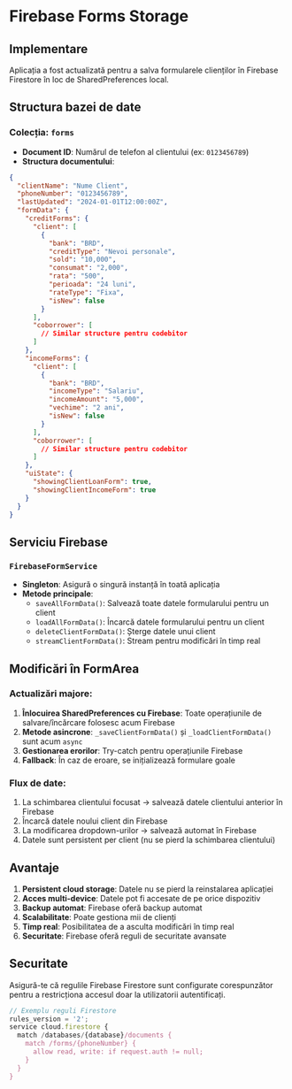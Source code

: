 # Firebase Forms Storage

## Implementare

Aplicația a fost actualizată pentru a salva formularele clienților în Firebase Firestore în loc de SharedPreferences local.

## Structura bazei de date

### Colecția: `forms`
- **Document ID**: Numărul de telefon al clientului (ex: `0123456789`)
- **Structura documentului**:

```json
{
  "clientName": "Nume Client",
  "phoneNumber": "0123456789",
  "lastUpdated": "2024-01-01T12:00:00Z",
  "formData": {
    "creditForms": {
      "client": [
        {
          "bank": "BRD",
          "creditType": "Nevoi personale", 
          "sold": "10,000",
          "consumat": "2,000",
          "rata": "500",
          "perioada": "24 luni",
          "rateType": "Fixa",
          "isNew": false
        }
      ],
      "coborrower": [
        // Similar structure pentru codebitor
      ]
    },
    "incomeForms": {
      "client": [
        {
          "bank": "BRD",
          "incomeType": "Salariu",
          "incomeAmount": "5,000", 
          "vechime": "2 ani",
          "isNew": false
        }
      ],
      "coborrower": [
        // Similar structure pentru codebitor
      ]
    },
    "uiState": {
      "showingClientLoanForm": true,
      "showingClientIncomeForm": true
    }
  }
}
```

## Serviciu Firebase

### `FirebaseFormService`
- **Singleton**: Asigură o singură instanță în toată aplicația
- **Metode principale**:
  - `saveAllFormData()`: Salvează toate datele formularului pentru un client
  - `loadAllFormData()`: Încarcă datele formularului pentru un client
  - `deleteClientFormData()`: Șterge datele unui client
  - `streamClientFormData()`: Stream pentru modificări în timp real

## Modificări în FormArea

### Actualizări majore:
1. **Înlocuirea SharedPreferences cu Firebase**: Toate operațiunile de salvare/încărcare folosesc acum Firebase
2. **Metode asincrone**: `_saveClientFormData()` și `_loadClientFormData()` sunt acum `async`
3. **Gestionarea erorilor**: Try-catch pentru operațiunile Firebase
4. **Fallback**: În caz de eroare, se inițializează formulare goale

### Flux de date:
1. La schimbarea clientului focusat → salvează datele clientului anterior în Firebase
2. Încarcă datele noului client din Firebase  
3. La modificarea dropdown-urilor → salvează automat în Firebase
4. Datele sunt persistent per client (nu se pierd la schimbarea clientului)

## Avantaje

1. **Persistent cloud storage**: Datele nu se pierd la reinstalarea aplicației
2. **Acces multi-device**: Datele pot fi accesate de pe orice dispozitiv
3. **Backup automat**: Firebase oferă backup automat
4. **Scalabilitate**: Poate gestiona mii de clienți
5. **Timp real**: Posibilitatea de a asculta modificări în timp real
6. **Securitate**: Firebase oferă reguli de securitate avansate

## Securitate

Asigură-te că regulile Firebase Firestore sunt configurate corespunzător pentru a restricționa accesul doar la utilizatorii autentificați.

```javascript
// Exemplu reguli Firestore
rules_version = '2';
service cloud.firestore {
  match /databases/{database}/documents {
    match /forms/{phoneNumber} {
      allow read, write: if request.auth != null;
    }
  }
}
``` 